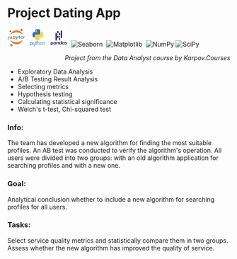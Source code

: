 # Project Dating App

<div>
  <img src="https://github.com/devicons/devicon/blob/master/icons/jupyter/jupyter-original-wordmark.svg" title="Jupyter" alt="Jupyter" width="40" height="40"/>&nbsp;
  <img src="https://github.com/devicons/devicon/blob/master/icons/python/python-original-wordmark.svg" title="Python" alt="Python" width="40" height="40"/>&nbsp;
  <img src="https://github.com/devicons/devicon/blob/master/icons/pandas/pandas-original-wordmark.svg" title="Pandas" alt="Pandas" width="40" height="40"/>&nbsp;
  <img src="https://user-images.githubusercontent.com/315810/92159303-30d41100-edfb-11ea-8107-1c5352202571.png" title="Seaborn" alt="Seaborn" width="40" height="40"/>&nbsp;
  <img src="https://upload.wikimedia.org/wikipedia/commons/8/84/Matplotlib_icon.svg" title="Matplotlib" alt="Matplotlib" width="40" height="40"/>&nbsp;
  <img src="https://user-images.githubusercontent.com/67586773/105040771-43887300-5a88-11eb-9f01-bee100b9ef22.png" title="NumPy" alt="NumPy" width="40" height="40"/>
  <img src="https://upload.wikimedia.org/wikipedia/commons/b/b2/SCIPY_2.svg" title="SciPy" alt="SciPy" width="40" height="40"/>
  
</div>
<p align="right"><i>Project from the Data Analyst course by Karpov.Courses</i></p>

- Exploratory Data Analysis
- A/B Testing Result Analysis
- Selecting metrics
- Hypothesis testing
- Calculating statistical significance
- Welch's t-test, Chi-squared test

### Info:
The team has developed a new algorithm for finding the most suitable profiles. An AB test was conducted to verify the algorithm's operation. All users were divided into two groups: with an old algorithm application for searching profiles and with a new one.

### Goal:
Analytical conclusion whether to include a new algorithm for searching profiles for all users.

### Tasks:
Select service quality metrics and statistically compare them in two groups.  
Assess whether the new algorithm has improved the quality of service.





